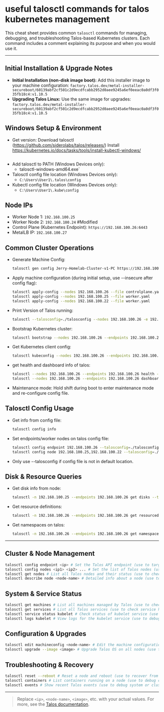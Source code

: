 # useful talosctl commands for talos kubernetes management

This cheat sheet provides common `talosctl` commands for managing, debugging, and troubleshooting Talos-based Kubernetes clusters. Each command includes a comment explaining its purpose and when you would use it.

---

## Initial Installation & Upgrade Notes

- **Initial Installation (non-disk image boot):**
  Add this installer image to your machine configuration:
  `factory.talos.dev/metal-installer-secureboot/60139abf2cf501c2d9ecdfcabb2952d0aee9245a6ef0eeac0a0df3f035fb18c4:v1.10.5`
- **Upgrading Talos Linux:**
  Use the same image for upgrades:
  `factory.talos.dev/metal-installer-secureboot/60139abf2cf501c2d9ecdfcabb2952d0aee9245a6ef0eeac0a0df3f035fb18c4:v1.10.5`

## Windows Setup & Environment

- Get version:
  Download talosctl (https://github.com/siderolabs/talos/releases/)
  Install https://kubernetes.io/docs/tasks/tools/install-kubectl-windows/
  ```
- Add talosctl to PATH (Windows Devices only):
  - talosctl-windows-amd64.exe`
- Talosctl config file location (Windows Devices only):
  - `C:\Users\User1\.talos\config`
- Kubectl config file location (Windows Devices only):
  - `C:\Users\User1\.kube\config`

## Node IPs

- Worker Node 1: `192.168.100.25`
- Worker Node 2: `192.168.100.24` #Modified
- Control Plane (Kubernetes Endpoint): `https://192.168.100.26:6443`
- MetalLB IP: `192.168.100.27`

## Common Cluster Operations

- Generate Machine Config:
  ```sh
  talosctl gen config Jerry-Homelab-Cluster-v1-PC https://192.168.100.26:6443
  ```

- Apply machine configuration (during initial setup, use --insecure after config flag):
  ```sh
  talosctl apply-config --nodes 192.168.100.26 --file controlplane.yaml
  talosctl apply-config --nodes 192.168.100.25 --file worker.yaml
  talosctl apply-config --nodes 192.168.100.22 --file worker.yaml
  ```
- Print Version of Talos running:
  ```sh
  talosctl --talosconfig=./talosconfig --nodes 192.168.100.26 -e 192.168.100.26 version
  ```
- Bootstrap Kubernetes cluster:
  ```sh
  talosctl bootstrap --nodes 192.168.100.26 --endpoints 192.168.100.26 --talosconfig=./talosconfig
  ```
- Get Kubernetes client config:
  ```sh
  talosctl kubeconfig --nodes 192.168.100.26 --endpoints 192.168.100.26 --talosconfig=./talosconfig
  ```
- get health and dashboard info of talos:
  ```sh
  talosctl --nodes 192.168.100.26 --endpoints 192.168.100.26 health --talosconfig=./talosconfig
  talosctl --nodes 192.168.100.26 --endpoints 192.168.100.26 dashboard --talosconfig=./talosconfig
  ```
- Maintenance mode: Hold shift during boot to enter maintenance mode and re-configure config file. 

## Talosctl Config Usage

- Get info from config file:
  ```sh
  talosctl config info
  ```
- Set endpoints/worker nodes on talos config file:
  ```sh
  talosctl config endpoint 192.168.100.26 --talosconfig=./talosconfig
  talosctl config node 192.168.100.25,192.168.100.22 --talosconfig=./talosconfig
  ```
- Only use --talosconfig if config file is not in default location.

## Disk & Resource Queries

- Get disk info from node:
  ```sh
  talosctl -n 192.168.100.25 --endpoints 192.168.100.26 get disks --talosconfig=./talosconfig
  ```
- Get resource definitions:
  ```sh
  talosctl -n 192.168.100.26 --endpoints 192.168.100.26 get resourcedefinitions --talosconfig=./talosconfig
  ```
- Get namespaces on talos:
  ```sh
  talosctl -n 192.168.100.26 --endpoints 192.168.100.26 get namespaces
  ```

---

## Cluster & Node Management

```sh
talosctl config endpoint <ip> # Set the Talos API endpoint (use to target a specific node)
talosctl config nodes <ip1> <ip2> ... # Set the list of Talos nodes (use to target multiple nodes)
talosctl get nodes # List all Talos nodes and their status (use to check node health)
talosctl describe node <node-name> # Detailed info about a node (use to debug node issues)
```

## System & Service Status

```sh
talosctl get machines # List all machines managed by Talos (use to check machine status)
talosctl get services # List all Talos services (use to check service health)
talosctl service status kubelet # Check status of kubelet service (use to debug pod scheduling)
talosctl logs kubelet # View logs for the kubelet service (use to debug pod issues)
```

## Configuration & Upgrades

```sh
talosctl edit machineconfig <node-name> # Edit the machine configuration (use to change settings)
talosctl upgrade --image <image> # Upgrade Talos OS on all nodes (use to update Talos version)
```

## Troubleshooting & Recovery

```sh
talosctl reset --reboot # Reset a node and reboot (use to recover from major issues)
talosctl containers # List containers running on a node (use to debug container issues)
talosctl events # Show recent Talos events (use to debug system or cluster events)
```

---

> Replace `<ip>`, `<node-name>`, `<image>`, etc. with your actual values.
> For more, see the [Talos documentation](https://www.talos.dev/docs/cli/talosctl/).
